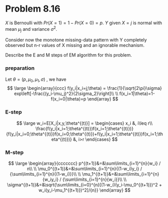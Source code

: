 # Problem 8.16

$X$ is Bernoulli with $Pr(X=1)=1-Pr(X=0)=p$. $Y$ given $X=j$ is normal with mean $\mu_j$ and variance $\sigma^2$.

Consider now the monotone missing-data pattern with Y completely observed but n-r values of X missing and an ignorable mechanism.

Describe the E and M steps of EM algorithm for this problem.

### preparation
Let $\theta = (p,\mu_0,\mu_1,\sigma)$ , we have
$$
\large
\begin{array}{ccc}
f(y_i|x_i=j;\theta) = \frac{1}{\sqrt{2\pi}\sigma}
exp\left[-\frac{(y_i-\mu_j)^2}{2\sigma_2}\right]\\
\\
f(x_i=1|\theta)=1-f(x_i=0|\theta)=p
\end{array}
$$

### E-step
$$
\large
w_i=E[X_i|x,y,\theta^{(t)}] = \begin{cases}
x_i &, i\leq r\\
\frac{f(y_i|x_i=1;\theta^{(t)})f(x_i=1;\theta^{(t)})}{f(y_i|x_i=0;\theta^{(t)})f(x_i=0;\theta^{(t)})+f(y_i|x_i=1;\theta^{(t)})f(x_i=1;\theta^{(t)})} &, i>r
\end{cases}
$$

### M-step
$$
\large
\begin{array}{ccccccc}
p^{(t+1)}&=&\sum\limits_{i=1}^{n}{w_i} / n\\
\\
\mu_0^{(t+1)}&=&\sum\limits_{i=1}^{n}{(1-w_i)y_i} / {\sum\limits_{i=1}^{n}{(1-w_i)}}\\
\\
\mu_1^{(t+1)}&=&\sum\limits_{i=1}^{n}{w_iy_i} / {\sum\limits_{i=1}^{n}{w_i}}\\
\\
\sigma^{(t+1)}&=&\sqrt{\sum\limits_{i=0}^{n}[(1-w_i)(y_i-\mu_0^{(t+1)})^2 + w_i(y_i-\mu_1^{(t+1)})^2]/{n}}
\end{array}
$$